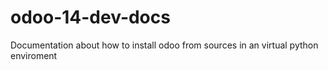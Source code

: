 # odoo-14-dev-docs
Documentation about how to install odoo from sources in an virtual python enviroment
